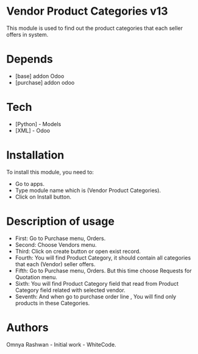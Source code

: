 # Vendor Product Categories v13

This module is used to find out the product categories that each seller offers in system.

Depends
=======
* [base] addon Odoo
* [purchase] addon odoo

Tech
====
* [Python] - Models
* [XML] - Odoo 

Installation
============

To install this module, you need to:
* Go to apps.
* Type module name which is (Vendor Product Categories).
* Click on Install button.

Description of usage 
====================

- First: Go to Purchase menu, Orders.
- Second: Choose Vendors menu.
- Third: Click on create button or open exist record.
- Fourth: You will find Product Category, it should contain all categories that each (Vendor) seller offers.
- Fifth: Go to Purchase menu, Orders. But this time choose Requests for Quotation menu.
- Sixth: You will find Product Category field that read from Product Category field related with selected vendor.
- Seventh: And when go to purchase order line , You will find only products in these Categories.

Authors
=======
Omnya Rashwan - Initial work - WhiteCode.
